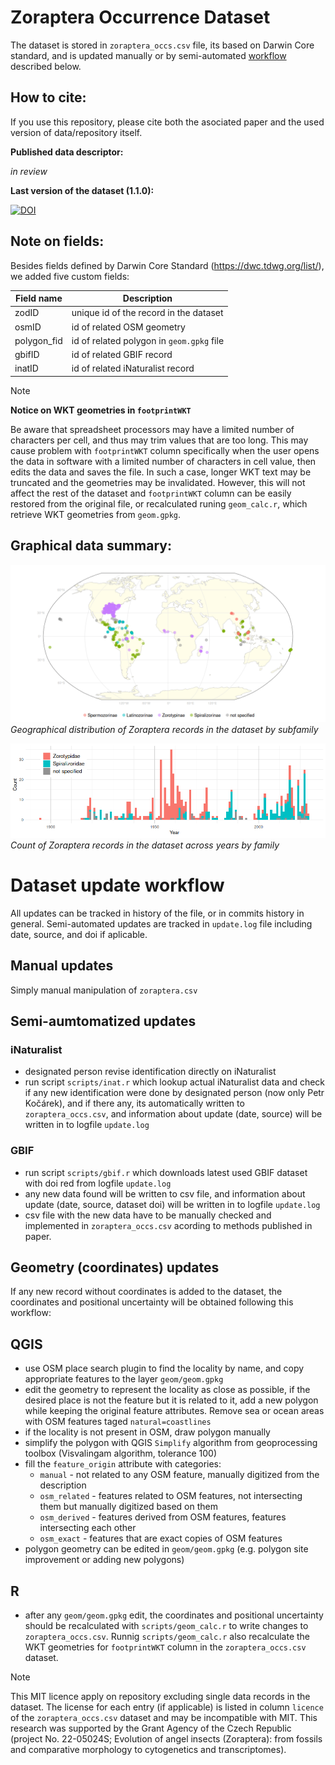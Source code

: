 # Zoraptera Occurrence Dataset
The dataset is stored in `zoraptera_occs.csv` file, its based on Darwin Core standard, and is updated manually or by semi-automated [workflow](https://github.com/kalab-oto/zoraptera-occurrence-dataset/edit/main/README.md#dataset-update-workflow) described below.

## How to cite:
If you use this repository, please cite both the asociated paper and the used version of data/repository itself.

**Published data descriptor:**

 _in review_

**Last version of the dataset (1.1.0):**

[![DOI](https://zenodo.org/badge/DOI/10.5281/zenodo.14652555.svg)](https://doi.org/10.5281/zenodo.14652555)

## Note on fields:
Besides fields defined by Darwin Core Standard (https://dwc.tdwg.org/list/), we added five custom fields:

| Field name | Description                               |  
|------------|-------------------------------------------|
|zodID       | unique id of the record in the dataset    | 
|osmID       | id of related OSM geometry                | 
|polygon_fid | id of related polygon in `geom.gpkg` file | 
|gbifID      | id of related GBIF record                 | 
|inatID      | id of related iNaturalist record          | 

> [!NOTE]
> **Notice on WKT geometries in `footprintWKT`**
> 
> Be aware that spreadsheet processors may have a limited number of characters per cell, and thus may trim values ​​that are too long. This may cause problem with `footprintWKT` column specifically when the user opens the data in software with a limited number of characters in cell value, then edits the data and saves the file. In such a case, longer WKT text may be truncated and the geometries may be invalidated. However, this will not affect the rest of the dataset and `footprintWKT` column can be easily restored from the original file, or recalculated runing `geom_calc.r`, which retrieve WKT geometries from `geom.gpkg`.

## Graphical data summary:
![Map of Zoraptera subfamilies](plots/zoraptera_map.png)
*Geographical distribution of Zoraptera records in the dataset by subfamily*

![Histogram of Zoraptera records across years by families](plots/zoraptera_years.png)
 *Count of Zoraptera records in the dataset across years by family*


# Dataset update workflow
All updates can be tracked in history of the file, or in commits history in general. Semi-automated updates are tracked in `update.log` file including date, source, and doi if aplicable.

## Manual updates
Simply manual manipulation of `zoraptera.csv` 

## Semi-aumtomatized updates

### iNaturalist
- designated person revise identification directly on iNaturalist
- run script `scripts/inat.r` which lookup actual iNaturalist data and check if any new identification were done by designated person (now only Petr Kočárek), and if there any, its automatically written to `zoraptera_occs.csv`, and information about update (date, source) will be written in to logfile `update.log`

### GBIF
- run script `scripts/gbif.r` which downloads latest used GBIF dataset with doi red from logfile `update.log` 
- any new data found will be written to csv file, and information about update (date, source, dataset doi) will be written in to logfile `update.log`
- csv file with the new data have to be manually checked and implemented in `zoraptera_occs.csv` acording to methods published in paper.

## Geometry (coordinates) updates
If any new record without coordinates is added to the dataset, the coordinates and positional uncertainty will be obtained following this workflow:

## QGIS
- use OSM place search plugin to find the locality by name, and copy appropriate features to the layer `geom/geom.gpkg`
- edit the geometry to represent the locality as close as possible, if the desired place is not the feature but it is related to it, add a new polygon while keeping the original feature attributes. Remove sea or ocean areas with OSM features taged `natural=coastlines`
- if the locality is not present in OSM, draw polygon manually
- simplify the polygon with QGIS `Simplify` algorithm from geoprocessing toolbox (Visvalingam algorithm, tolerance 100)
- fill the `feature_origin` attribute with categories: 
  - `manual` - not related to any OSM feature, manually digitized from the description
  - `osm_related` - features related to OSM features, not intersecting them but manually digitized based on them
  - `osm_derived` - features derived from OSM features, features intersecting each other
  - `osm_exact` - features that are exact copies of OSM features
- polygon geometry can be edited in `geom/geom.gpkg` (e.g. polygon site improvement or adding new polygons)

## R
- after any `geom/geom.gpkg` edit, the coordinates and positional uncertainty should be recalculated with `scripts/geom_calc.r` to write changes to `zoraptera_occs.csv`. Runnig `scripts/geom_calc.r` also recalculate the WKT geometries for `footprintWKT` column in the `zoraptera_occs.csv` dataset.


> [!NOTE]
> This MIT licence apply on repository excluding single data records in the dataset. The license for each entry (if applicable) is listed in column `licence` of the `zoraptera_occs.csv` dataset and may be incompatible with MIT. This research was supported by the Grant Agency of the Czech Republic (project No. 22-05024S; Evolution of angel insects (Zoraptera): from fossils and comparative morphology to cytogenetics and transcriptomes).
